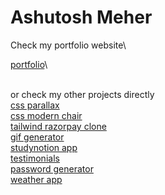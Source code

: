 # Ashutosh Meher

Check my portfolio website\

[portfolio](https://ashutoshme-webdev.github.io/webdev/css/css_portfolio/portfolio.html)\

\
or check my other projects directly\
[css parallax](https://ashutoshme-webdev.github.io/webdev/css/parallax%20effect/parallax.html)\
[css modern chair](https://ashutoshme-webdev.github.io/webdev/css/modern%20chair/chair.html)\
[tailwind razorpay clone](https://ashutoshme-webdev.github.io/webdev/tailwind/Razorpay-clone)\
[gif generator](https://ashutoshme-webdev-gif-generator.netlify.app/)\
[studynotion app](https://ashutoshme-webdev-studynotion.netlify.app)\
[testimonials](https://ashutoshme-webdev-testimonials.netlify.app)\
[password generator](https://ashutoshme-webdev-password-generator.netlify.app)\
[weather app](https://ashutoshme-webdev-weather-app.netlify.app)
